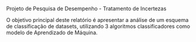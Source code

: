 Projeto de Pesquisa de Desempenho - Tratamento de Incertezas

O objetivo principal deste relatório é apresentar a análise de um esquema de classificação de datasets, utilizando 3 algoritmos classificadores como modelo de Aprendizado de Máquina.
